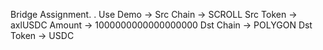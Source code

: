 Bridge Assignment.
.
Use Demo ->
Src Chain -> SCROLL
Src Token -> axlUSDC
Amount -> 1000000000000000000
Dst Chain -> POLYGON
Dst Token -> USDC
